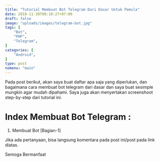 ```yaml
---
title: "Tutorial Membuat Bot Telegram Dari Dasar Untuk Pemula"
date: 2018-11-30T08:10:27+07:00
draft: false
image: "uploads/images/telegram-bot.jpg"
tags: [
    "Bot",
    "PHP",
    "Telegram",
]
categories: [
    "Android",
]
type: post
nomenu: "main"
---
```


Pada post berikut, akan saya buat daftar apa saja yang diperlukan, dan bagaimana cara membuat bot telegram dari dasar dan saya buat sesimple mungkin agar mudah dipahami. Saya juga akan menyertakan screenshoot step-by-step dari tutorial ini.

# Index Membuat Bot Telegram :
1. Membuat Bot [Bagian-1]


Jika ada pertanyaan, bisa langsung komentara pada post ini/post pada link diatas.

Semoga Bermanfaat